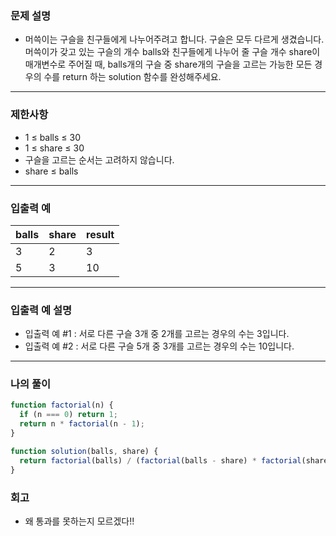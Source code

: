 ### 문제 설명

- 머쓱이는 구슬을 친구들에게 나누어주려고 합니다. 구슬은 모두 다르게 생겼습니다. 머쓱이가 갖고 있는 구슬의 개수 balls와 친구들에게 나누어 줄 구슬 개수 share이 매개변수로 주어질 때, balls개의 구슬 중 share개의 구슬을 고르는 가능한 모든 경우의 수를 return 하는 solution 함수를 완성해주세요.

---

### 제한사항

- 1 ≤ balls ≤ 30
- 1 ≤ share ≤ 30
- 구슬을 고르는 순서는 고려하지 않습니다.
- share ≤ balls

---

### 입출력 예

| balls | share | result |
| ----- | ----- | ------ |
| 3     | 2     | 3      |
| 5     | 3     | 10     |

---

### 입출력 예 설명

- 입출력 예 #1 : 서로 다른 구슬 3개 중 2개를 고르는 경우의 수는 3입니다.
- 입출력 예 #2 : 서로 다른 구슬 5개 중 3개를 고르는 경우의 수는 10입니다.

---

### 나의 풀이

```javascript
function factorial(n) {
  if (n === 0) return 1;
  return n * factorial(n - 1);
}

function solution(balls, share) {
  return factorial(balls) / (factorial(balls - share) * factorial(share));
}
```

### 회고

- 왜 통과를 못하는지 모르겠다!!

